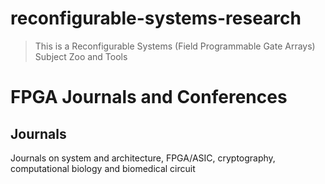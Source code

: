 # reconfigurable-systems-research
>This is a Reconfigurable Systems (Field Programmable Gate Arrays) Subject Zoo and Tools

# FPGA Journals and Conferences

## Journals
Journals on system and architecture, FPGA/ASIC, cryptography, computational biology and biomedical circuit

